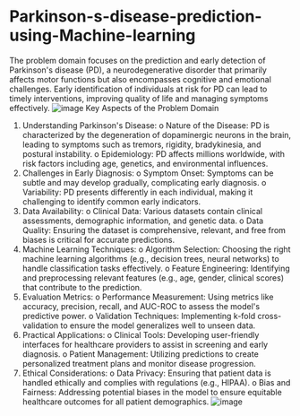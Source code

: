 # Parkinson-s-disease-prediction-using-Machine-learning
The problem domain focuses on the prediction and early detection of Parkinson's disease (PD), a neurodegenerative disorder that primarily affects motor functions but also encompasses cognitive and emotional challenges. Early identification of individuals at risk for PD can lead to timely interventions, improving quality of life and managing symptoms effectively. ![image](https://github.com/user-attachments/assets/7cfd1d8f-9e43-4f0a-88ce-d46f27c0aaec)
Key Aspects of the Problem Domain
1.	Understanding Parkinson's Disease:
o	Nature of the Disease: PD is characterized by the degeneration of dopaminergic neurons in the brain, leading to symptoms such as tremors, rigidity, bradykinesia, and postural instability.
o	Epidemiology: PD affects millions worldwide, with risk factors including age, genetics, and environmental influences.
2.	Challenges in Early Diagnosis:
o	Symptom Onset: Symptoms can be subtle and may develop gradually, complicating early diagnosis.
o	Variability: PD presents differently in each individual, making it challenging to identify common early indicators.
3.	Data Availability:
o	Clinical Data: Various datasets contain clinical assessments, demographic information, and genetic data.
o	Data Quality: Ensuring the dataset is comprehensive, relevant, and free from biases is critical for accurate predictions.
4.	Machine Learning Techniques:
o	Algorithm Selection: Choosing the right machine learning algorithms (e.g., decision trees, neural networks) to handle classification tasks effectively.
o	Feature Engineering: Identifying and preprocessing relevant features (e.g., age, gender, clinical scores) that contribute to the prediction.
5.	Evaluation Metrics:
o	Performance Measurement: Using metrics like accuracy, precision, recall, and AUC-ROC to assess the model's predictive power.
o	Validation Techniques: Implementing k-fold cross-validation to ensure the model generalizes well to unseen data.
6.	Practical Applications:
o	Clinical Tools: Developing user-friendly interfaces for healthcare providers to assist in screening and early diagnosis.
o	Patient Management: Utilizing predictions to create personalized treatment plans and monitor disease progression.
7.	Ethical Considerations:
o	Data Privacy: Ensuring that patient data is handled ethically and complies with regulations (e.g., HIPAA).
o	Bias and Fairness: Addressing potential biases in the model to ensure equitable healthcare outcomes for all patient demographics.
![image](https://github.com/user-attachments/assets/e9cc556c-c25d-42f0-ba1d-d5cf11fe7478)
